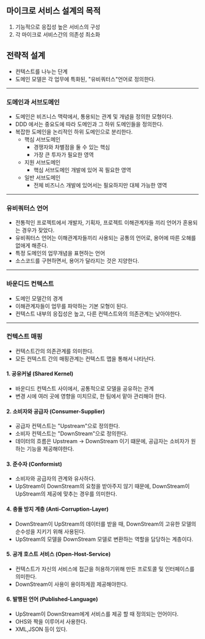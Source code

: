 ## 마이크로 서비스 설계의 목적
1. 기능적으로 응집성 높은 서비스의 구성
2. 각 마이크로 서비스간의 의존성 최소화

## 전략적 설계
- 컨텍스트를 나누는 단계
- 도메인 모델은 각 업무에 특화된, "유비쿼터스"언어로 정의한다.
***
### 도메인과 서브도메인
- 도메인은 비즈니스 맥락에서, 통용되는 관계 및 개념을 정의한 모형이다.
- DDD 에서는 중요도에 따라 도메인과 그 하위 도메인들을 정의한다.
- 복잡한 도메인을 논리적인 하위 도메인으로 분리한다.
  - 핵심 서브도메인
    - 경쟁자와 차별점을 둘 수 있는 핵심
    - 가장 큰 투자가 필요한 영역
  - 지원 서브도메인
    - 핵심 서브도메인 개발에 있어 꼭 필요한 영역
  - 일반 서브도메인
    - 전체 비즈니스 개발에 있어서는 필요하지만 대체 가능한 영역
***

### 유비쿼터스 언어
- 전통적인 프로젝트에서 개발자, 기획자, 프로젝트 이해관계자들 끼리 언어가 혼용되는 경우가 잦았다.
- 유비쿼터스 언어는 이해관계자들끼리 사용되는 공통의 언어로, 용어에 따른 오해를 없애게 해준다.
- 특정 도메인의 업무개념을 표현하는 언어
- 소스코드를 구현하면서, 용어가 달라지는 것은 지양한다.
***

### 바운디드 컨텍스트
- 도메인 모델간의 경계
- 이해관계자들이 업무를 파악하는 기본 모형이 된다.
- 컨텍스트 내부의 응집성은 높고, 다른 컨텍스트와의 의존관계는 낮아야한다.

***
### 컨텍스트 매핑
- 컨텍스트간의 의존관계를 의미한다.
- 모든 컨텍스트 간의 매핑관계는 컨텍스트 맵을 통해서 나타난다.

#### 1. 공유커널 (Shared Kernel)
- 바운디드 컨텍스트 사이에서, 공통적으로 모델을 공유하는 관계
- 변경 시에 여러 곳에 영향을 미치므로, 한 팀에서 맡아 관리해아 한다.

#### 2. 소비자와 공급자 (Consumer-Supplier)
- 공급자 컨텍스트는 "Upstream"으로 정의한다.
- 소비자 컨텍스트는 "DownStream"으로 정의한다.
- 데이터의 흐름은 Upstream -> DownStream 이기 떄문에, 공급자는 소비자가 원하는 기능을 제공해야한다.

#### 3. 준수자 (Conformist)
- 소비자와 공급자의 관계와 유사하다.
- UpStream이 DownStream의 요청을 받아주지 않기 때문에, DownStream이 UpStream의 제공에 맞추는 경우를 의미한다.

#### 4. 충돌 방지 계층 (Anti-Corruption-Layer)
- DownStream이 UpStream의 데이터를 받을 때, DownStream의 고유한 모델의 순수성을 지키기 위해 사용된다.
- UpStream의 모델을 DownStream 모델로 변환하는 역할을 담당하는 계층이다.

#### 5. 공개 호스트 서비스 (Open-Host-Service)
- 컨텍스트가 자신의 서비스에 접근을 허용하기위해 만든 프로토콜 및 인터페이스를 의미한다.
- DownStream이 사용이 용이하게끔 제공해야한다.

#### 6. 발행된 언어 (Published-Language)
- UpStream이 DownStream에게 서비스를 제공 할 때 정의되는 언어이다.
- OHS와 짝을 이루어서 사용한다.
- XML,JSON 등이 있다.